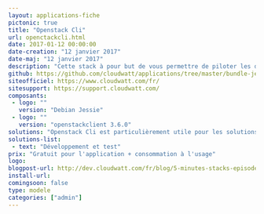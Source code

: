 ```yaml
---
layout: applications-fiche
pictonic: true
title: "Openstack Cli"
url: openctackcli.html
date: 2017-01-12 00:00:00
date-creation: "12 janvier 2017"
date-maj: "12 janvier 2017"
description: "Cette stack à pour but de vous permettre de piloter les différents modules de l'infrastructure Openstack de Cloudwatt. En démarrant une image basée sur Debian Jessie avec le client openstack installé et vos informations d'identification qui vont vous permettre d'accéder à l'API de Cloudwatt via le shell de l'instance."
github: https://github.com/cloudwatt/applications/tree/master/bundle-jessie-openstack-cli
siteofficiel: https://www.cloudwatt.com/fr/
sitesupport: https://support.cloudwatt.com/
composants:
 - logo: ""
   version: "Debian Jessie"   
 - logo: ""
   version: "openstackclient 3.6.0"
solutions: "Openstack Cli est particulièrement utile pour les solutions Cloudwatt suivantes :"
solutions-list: 
 - text: "Développement et test"
prix: "Gratuit pour l'application + consommation à l'usage"
logo: 
blogpost-url: http://dev.cloudwatt.com/fr/blog/5-minutes-stacks-episode-quarante-six-openstack-cli.html
install-url:
comingsoon: false
type: modele
categories: ["admin"]
---
```

